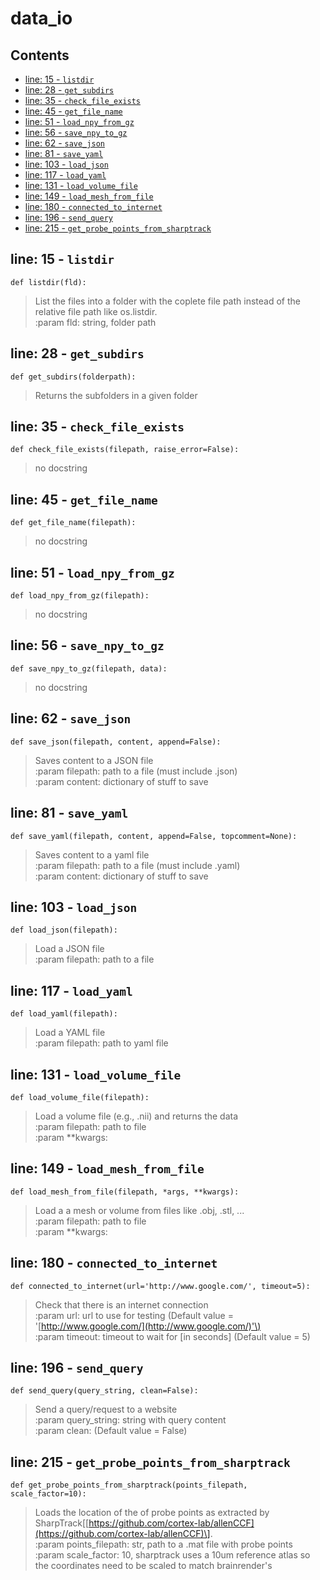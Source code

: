 # data\_io

## Contents

* [line: 15 - `listdir`](data_io.md#line-15---listdir)
* [line: 28 - `get_subdirs`](data_io.md#line-28---get_subdirs)
* [line: 35 - `check_file_exists`](data_io.md#line-35---check_file_exists)
* [line: 45 - `get_file_name`](data_io.md#line-45---get_file_name)
* [line: 51 - `load_npy_from_gz`](data_io.md#line-51---load_npy_from_gz)
* [line: 56 - `save_npy_to_gz`](data_io.md#line-56---save_npy_to_gz)
* [line: 62 - `save_json`](data_io.md#line-62---save_json)
* [line: 81 - `save_yaml`](data_io.md#line-81---save_yaml)
* [line: 103 - `load_json`](data_io.md#line-103---load_json)
* [line: 117 - `load_yaml`](data_io.md#line-117---load_yaml)
* [line: 131 - `load_volume_file`](data_io.md#line-131---load_volume_file)
* [line: 149 - `load_mesh_from_file`](data_io.md#line-149---load_mesh_from_file)
* [line: 180 - `connected_to_internet`](data_io.md#line-180---connected_to_internet)
* [line: 196 - `send_query`](data_io.md#line-196---send_query)
* [line: 215 - `get_probe_points_from_sharptrack`](data_io.md#line-215---get_probe_points_from_sharptrack)

## line: 15 - `listdir`

```text
def listdir(fld):
```

> List the files into a folder with the coplete file path instead of the relative file path like os.listdir.  
> :param fld: string, folder path

## line: 28 - `get_subdirs`

```text
def get_subdirs(folderpath):
```

> Returns the subfolders in a given folder

## line: 35 - `check_file_exists`

```text
def check_file_exists(filepath, raise_error=False):
```

> no docstring

## line: 45 - `get_file_name`

```text
def get_file_name(filepath):
```

> no docstring

## line: 51 - `load_npy_from_gz`

```text
def load_npy_from_gz(filepath):
```

> no docstring

## line: 56 - `save_npy_to_gz`

```text
def save_npy_to_gz(filepath, data):
```

> no docstring

## line: 62 - `save_json`

```text
def save_json(filepath, content, append=False):
```

> Saves content to a JSON file  
> :param filepath: path to a file \(must include .json\)  
> :param content: dictionary of stuff to save

## line: 81 - `save_yaml`

```text
def save_yaml(filepath, content, append=False, topcomment=None):
```

> Saves content to a yaml file  
> :param filepath: path to a file \(must include .yaml\)  
> :param content: dictionary of stuff to save

## line: 103 - `load_json`

```text
def load_json(filepath):
```

> Load a JSON file  
> :param filepath: path to a file

## line: 117 - `load_yaml`

```text
def load_yaml(filepath):
```

> Load a YAML file  
> :param filepath: path to yaml file

## line: 131 - `load_volume_file`

```text
def load_volume_file(filepath):
```

> Load a volume file \(e.g., .nii\) and returns the data  
> :param filepath: path to file  
> :param \*\*kwargs:

## line: 149 - `load_mesh_from_file`

```text
def load_mesh_from_file(filepath, *args, **kwargs):
```

> Load a a mesh or volume from files like .obj, .stl, ...  
> :param filepath: path to file  
> :param \*\*kwargs:

## line: 180 - `connected_to_internet`

```text
def connected_to_internet(url='http://www.google.com/', timeout=5):
```

> Check that there is an internet connection  
> :param url: url to use for testing \(Default value = '[http://www.google.com/](http://www.google.com/)'\)  
> :param timeout: timeout to wait for \[in seconds\] \(Default value = 5\)

## line: 196 - `send_query`

```text
def send_query(query_string, clean=False):
```

> Send a query/request to a website  
> :param query\_string: string with query content  
> :param clean: \(Default value = False\)

## line: 215 - `get_probe_points_from_sharptrack`

```text
def get_probe_points_from_sharptrack(points_filepath, scale_factor=10):
```

> Loads the location of the of probe points as extracted by SharpTrack\[[https://github.com/cortex-lab/allenCCF](https://github.com/cortex-lab/allenCCF)\].  
> :param points\_filepath: str, path to a .mat file with probe points  
> :param scale\_factor: 10, sharptrack uses a 10um reference atlas so the coordinates need to be scaled to match brainrender's

